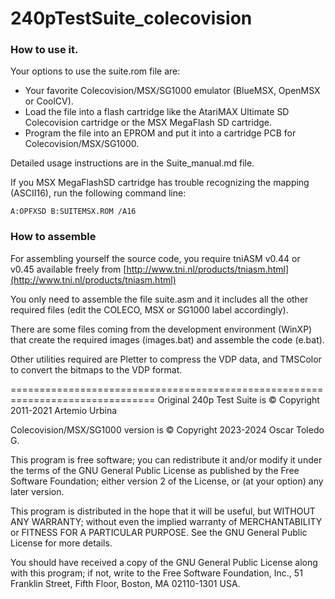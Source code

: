 # 240pTestSuite_colecovision

### How to use it.

Your options to use the suite.rom file are:

* Your favorite Colecovision/MSX/SG1000 emulator (BlueMSX, OpenMSX or CoolCV).
* Load the file into a flash cartridge like the AtariMAX Ultimate SD Colecovision cartridge or the MSX MegaFlash SD cartridge.
* Program the file into an EPROM and put it into a cartridge PCB for Colecovision/MSX/SG1000.

Detailed usage instructions are in the Suite_manual.md file.

If you MSX MegaFlashSD cartridge has trouble recognizing the mapping (ASCII16), run the following command line:

    A:OPFXSD B:SUITEMSX.ROM /A16

### How to assemble

For assembling yourself the source code, you require tniASM v0.44 or v0.45 available freely from [http://www.tni.nl/products/tniasm.html](http://www.tni.nl/products/tniasm.html)

You only need to assemble the file suite.asm and it includes all the other required files (edit the COLECO, MSX or SG1000 label accordingly).

There are some files coming from the development environment (WinXP) that create the required images (images.bat) and assemble the code (e.bat).

Other utilities required are Pletter to compress the VDP data, and TMSColor to convert the bitmaps to the VDP format.

===============================================================================
Original 240p Test Suite is © Copyright 2011-2021 Artemio Urbina

Colecovision/MSX/SG1000 version is © Copyright 2023-2024 Oscar Toledo G.

This program is free software; you can redistribute it and/or modify it under the terms of the GNU General Public License as published by the Free Software Foundation; either version 2 of the License, or (at your option) any later version.

This program is distributed in the hope that it will be useful, but WITHOUT ANY WARRANTY; without even the implied warranty of MERCHANTABILITY or FITNESS FOR A PARTICULAR PURPOSE. See the GNU General Public License for more details.

You should have received a copy of the GNU General Public License along with this program; if not, write to the Free Software Foundation, Inc., 51 Franklin Street, Fifth Floor, Boston, MA 02110-1301 USA.
